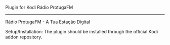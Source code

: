 Plugin for Kodi Rádio ProtugaFM

--------------------------------------------------------------------------------

Rádio ProtugaFM - A Tua Estação Digital

Setup/Installation: 
The plugin should be installed through the official Kodi addon repository.
